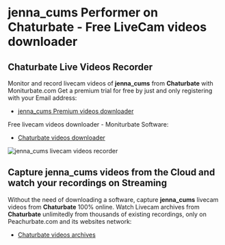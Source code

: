 # jenna_cums Performer on Chaturbate - Free LiveCam videos downloader

## Chaturbate Live Videos Recorder

Monitor and record livecam videos of **jenna_cums** from **Chaturbate** with Moniturbate.com
Get a premium trial for free by just and only registering with your Email address:
* [jenna_cums Premium videos downloader](https://moniturbate.com/request-demo-licence-key.html)

Free livecam videos downloader - Moniturbate Software:
* [Chaturbate videos downloader](https://moniturbate.com/moniturbate-download-software.html)

![jenna_cums livecam videos recorder](https://peachurnet.com/templates/moniturbate-software.png)


## Capture jenna_cums videos from the Cloud and watch your recordings on Streaming

Without the need of downloading a software, capture **jenna_cums** livecam videos from **Chaturbate** 100% online.
Watch Livecam archives from **Chaturbate** unlimitedly from thousands of existing recordings, only on Peachurbate.com and its websites network:
* [Chaturbate videos archives](https://peachurnet.com/)